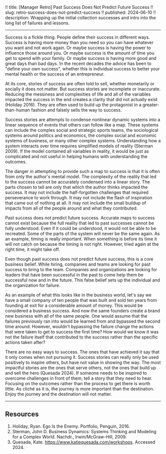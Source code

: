 !! title: [Manager Retro] Past Success Does Not Predict Future Success
!! slug: retro-success-does-not-predict-success
!! published: 2024-06-10
!! description: Wrapping up the initial collection successes and intro into the long list of failures and lessons.

---

Success is a fickle thing. People define their success in different ways. Success is having more
money than you need so you can have whatever you want and not work again. Or maybe success is having
the power to influence those around you. Or maybe success is the amount of time you get to spend
with your family. Or maybe success is having more good and great days than bad days. In the recent
decades the advice has been to "define your own success", whether this is individual success to
better your mental health or the success of an entrepreneur. 

At its core, stories of success are often told to sell, whether monetarily or socially it does not
matter. But success stories are incomplete or inaccurate. Reducing the messiness and complexities of
life and all of the variables impacted the success in the end creates a clarity that did not
actually exist (Holiday 2016). They are often used to build up the protagonist in a
greater-than-human fashion and falsely sells the way to success.

Success stories are attempts to condense nonlinear dynamic systems into a linear sequence of events
that others can follow like a map. These systems can include the complex social and strategic sports
teams, the sociological systems around politics and economics, the complex social and economic
systems of business, or many other complex systems. Understanding how a system interacts over time
requires simplified models of reality (Sterman 2009). If the model contained all variables in
reality, it would be just as complicated and not useful in helping humans with understanding the
outcomes.

The danger in attempting to provide such a map to success is that it is often from only the author's
mental model. The complexity of the reality that led to the success cannot be accurately condensed
into a linear story. The parts chosen to tell are only that which the author thinks impacted the
success. It may not include the half-forgotten challenges that required perseverance to work
through. It may not include the flash of inspiration that came out of nothing at all. It may not
include the small buildup of impacts from all of the people around and what they contributed.

Past success does not predict future success. Accurate maps to success cannot exist because the full
reality that led to past successes cannot be fully understood. Even if it could be understood, it
would not be able to be recreated. Some of the parts of the system will never be the same again. As
an example, timing is really important. When something is before its time it will not catch on
because the timing is not right. However, tried again at the right time, it might take off.

Even though past success does not predict future success, this is a core business belief. While
hiring, companies and teams are looking for past success to bring to the team. Companies and
organizations are looking for leaders that have been successful in the past to come help them be
successful now and in the future. This false belief sets up the individual and the organization for
failure. 

As an example of what this looks like in the business world, let's say we have a small company of
ten people that was built and sold ten years from founding at exit for a considerable amount of
money. This would be considered a business success. And now the same founders create a brand new
business with all of the same people. One would assume that the failures previously ran into would
be learned from and bypassed the second time around. However, wouldn't bypassing the failure change
the actions that were taken to get to success the first time? How would we know it was not the
failure itself that contributed to the success rather than the specific actions taken after?

There are no easy ways to success. The ones that have achieved it say that it only comes when not
pursuing it.  Success stories can really only be used positively to inspire others, but have not
value in showing the way. The most impactful stories are the ones that serve others, not the ones
that build up and sell the hero (Quesada 2024). If someone needs to be inspired to overcome
challenges in front of them, tell a story that they need to hear. Focusing on the outcomes rather
than the process to get there is worth little. As cliché as it is, the journey is more important
than the destination. Enjoy the journey and the destination will not matter. 


---

## Resources

1. Holiday, Ryan. Ego Is the Enemy. Portfolio, Penguin, 2016.
2. Sterman, John D. Business Dynamics: Systems Thinking and Modeling for a Complex World. Nachdr., Irwin/McGraw-Hill, 2009.
3. Quesada, Kate. https://www.katiequesada.com/workshops. Accessed 2024.

